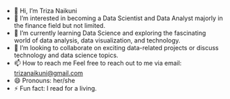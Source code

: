 - 👋 Hi, I’m Triza Naikuni
- 👀 I’m interested in becoming a Data Scientist and Data Analyst majorly in the finance field but not limited.
- 🌱 I’m currently learning Data Science and exploring the fascinating world of data analysis, data visualization, and technology.
- 💞️ I’m looking to collaborate on exciting data-related projects or discuss technology and data science topics.
- 📫 How to reach me  Feel free to reach out to me via email: trizanaikuni@gmail.com
- 😄 Pronouns: her/she
- ⚡ Fun fact: I read for a living.

<!---
TrizaNaikuni/TrizaNaikuni is a ✨ special ✨ repository because its `README.md` (this file) appears on your GitHub profile.
You can click the Preview link to take a look at your changes.
--->
